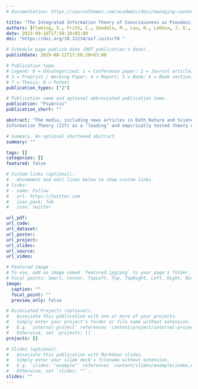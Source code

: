 ```yaml
---
# Documentation: https://sourcethemes.com/academic/docs/managing-content/

title: "The Integrated Information Theory of Consciousness as Pseudoscience."
authors: [Fleming, S., Frith, C., Goodale, M., Lau, H., LeDoux, J. E., Lee, A. L., ... & Slagter, H. A.]
date: 2023-09-16T17:50:20+03:00
doi: "https://doi.org/10.31234/osf.io/zsr78 "

# Schedule page publish date (NOT publication's date).
publishDate: 2019-08-12T17:50:20+03:00

# Publication type.
# Legend: 0 = Uncategorized; 1 = Conference paper; 2 = Journal article;
# 3 = Preprint / Working Paper; 4 = Report; 5 = Book; 6 = Book section;
# 7 = Thesis; 8 = Patent
publication_types: ["2"]

# Publication name and optional abbreviated publication name.
publication: "PsyArxiv"
publication_short: ""

abstract: "The media, including news articles in both Nature and Science, have recently celebrated the Integrated
Information Theory (IIT) as a ‘leading’ and empirically tested theory of consciousness. We are writing as researchers with some relevant expertise to express our concerns."

# Summary. An optional shortened abstract.
summary: ""

tags: []
categories: []
featured: false

# Custom links (optional).
#   Uncomment and edit lines below to show custom links.
# links:
# - name: Follow
#   url: https://twitter.com
#   icon_pack: fab
#   icon: twitter

url_pdf:
url_code:
url_dataset:
url_poster:
url_project:
url_slides:
url_source:
url_video:

# Featured image
# To use, add an image named `featured.jpg/png` to your page's folder. 
# Focal points: Smart, Center, TopLeft, Top, TopRight, Left, Right, BottomLeft, Bottom, BottomRight.
image:
  caption: ""
  focal_point: ""
  preview_only: false

# Associated Projects (optional).
#   Associate this publication with one or more of your projects.
#   Simply enter your project's folder or file name without extension.
#   E.g. `internal-project` references `content/project/internal-project/index.md`.
#   Otherwise, set `projects: []`.
projects: []

# Slides (optional).
#   Associate this publication with Markdown slides.
#   Simply enter your slide deck's filename without extension.
#   E.g. `slides: "example"` references `content/slides/example/index.md`.
#   Otherwise, set `slides: ""`.
slides: ""
---
```


